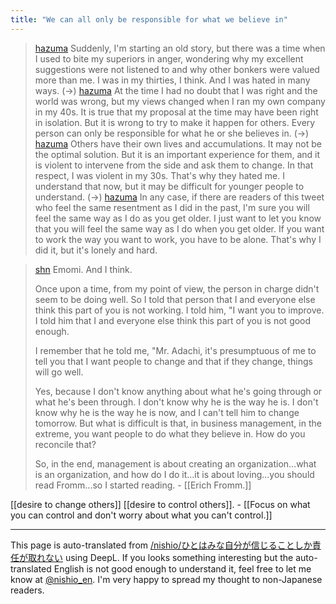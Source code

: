 ```yaml
---
title: "We can all only be responsible for what we believe in"
---
```


> [hazuma](https://twitter.com/hazuma/status/1783372435947147330) Suddenly, I'm starting an old story, but there was a time when I used to bite my superiors in anger, wondering why my excellent suggestions were not listened to and why other bonkers were valued more than me. I was in my thirties, I think. And I was hated in many ways. (→)
> [hazuma](https://twitter.com/hazuma/status/1783373196110303712) At the time I had no doubt that I was right and the world was wrong, but my views changed when I ran my own company in my 40s. It is true that my proposal at the time may have been right in isolation. But it is wrong to try to make it happen for others. Every person can only be responsible for what he or she believes in. (→)
> [hazuma](https://twitter.com/hazuma/status/1783374082790264973) Others have their own lives and accumulations. It may not be the optimal solution. But it is an important experience for them, and it is violent to intervene from the side and ask them to change. In that respect, I was violent in my 30s. That's why they hated me. I understand that now, but it may be difficult for younger people to understand. (→)
> [hazuma](https://twitter.com/hazuma/status/1783375752307904571) In any case, if there are readers of this tweet who feel the same resentment as I did in the past, I'm sure you will feel the same way as I do as you get older. I just want to let you know that you will feel the same way as I do when you get older. If you want to work the way you want to work, you have to be alone. That's why I did it, but it's lonely and hard.

> [shn](https://twitter.com/shn/status/1783535756197392453) Emomi. And I think.
>
>  Once upon a time, from my point of view, the person in charge didn't seem to be doing well. So I told that person that I and everyone else think this part of you is not working. I told him, "I want you to improve. I told him that I and everyone else think this part of you is not good enough.
>
>  I remember that he told me, "Mr. Adachi, it's presumptuous of me to tell you that I want people to change and that if they change, things will go well.
>
>  Yes, because I don't know anything about what he's going through or what he's been through. I don't know why he is the way he is. I don't know why he is the way he is now, and I can't tell him to change tomorrow. But what is difficult is that, in business management, in the extreme, you want people to do what they believe in. How do you reconcile that?
>
>  So, in the end, management is about creating an organization...what is an organization, and how do I do it...it is about loving...you should read Fromm...so I started reading.
    - [[Erich Fromm.]]

[[desire to change others]]
[[desire to control others]].
    - [[Focus on what you can control and don't worry about what you can't control.]]

---
This page is auto-translated from [/nishio/ひとはみな自分が信じることしか責任が取れない](https://scrapbox.io/nishio/ひとはみな自分が信じることしか責任が取れない) using DeepL. If you looks something interesting but the auto-translated English is not good enough to understand it, feel free to let me know at [@nishio_en](https://twitter.com/nishio_en). I'm very happy to spread my thought to non-Japanese readers.